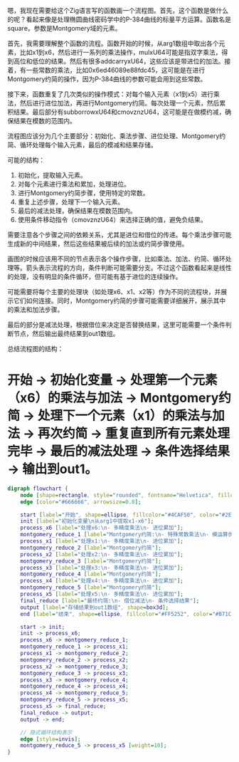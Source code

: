 嗯，我现在需要给这个Zig语言写的函数画一个流程图。首先，这个函数是做什么的呢？看起来像是处理椭圆曲线密码学中的P-384曲线的标量平方运算。函数名是square，参数是Montgomery域的元素。

首先，我需要理解整个函数的流程。函数开始的时候，从arg1数组中取出各个元素，比如x1到x6，然后进行一系列的乘法操作，mulxU64可能是指双字乘法，得到高位和低位的结果。然后有很多addcarryxU64，这些应该是带进位的加法。接着，有一些常数的乘法，比如0x6ed46089e88fdc45，这可能是在进行Montgomery约简的操作，因为P-384曲线的参数可能会用到这些常数。

接下来，函数重复了几次类似的操作模式：对每个输入元素（x1到x5）进行乘法，然后进行进位加法，再进行Montgomery约简。每次处理一个元素，然后累积结果。最后部分有subborrowxU64和cmovznzU64，这可能是在做模约减，确保结果在模数的范围内。

流程图应该分为几个主要部分：初始化、乘法步骤、进位处理、Montgomery约简、循环处理每个输入元素，最后的模减和结果存储。

可能的结构：

1. 初始化，提取输入元素。
2. 对每个元素进行乘法和累加，处理进位。
3. 进行Montgomery约简步骤，使用特定的常数。
4. 重复上述步骤，处理下一个输入元素。
5. 最后的减法处理，确保结果在模数范围内。
6. 使用条件移动指令（cmovznzU64）来选择正确的值，避免负结果。

需要注意各个步骤之间的依赖关系，尤其是进位和借位的传递。每个乘法步骤可能生成新的中间结果，然后这些结果被后续的加法或约简步骤使用。

画图的时候应该用不同的节点表示各个操作步骤，比如乘法、加法、约简、循环处理等。箭头表示流程的方向，条件判断可能需要分支。不过这个函数看起来是线性的处理，没有明显的条件循环，但可能有基于进位的连续操作。

可能需要将每个主要的处理块（如处理x6、x1、x2等）作为不同的流程块，并展示它们如何连接。同时，Montgomery约简的步骤可能需要详细展开，展示其中的乘法和加法步骤。

最后的部分是减法处理，根据借位来决定是否替换结果，这里可能需要一个条件判断节点，然后输出最终结果到out1数组。

总结流程图的结构：

开始 -> 初始化变量 -> 处理第一个元素（x6）的乘法与加法 -> Montgomery约简 -> 处理下一个元素（x1）的乘法与加法 -> 再次约简 -> 重复直到所有元素处理完毕 -> 最后的减法处理 -> 条件选择结果 -> 输出到out1。
================================================
```dot
digraph flowchart {
    node [shape=rectangle, style="rounded", fontname="Helvetica", fillcolor="#E5E5E5", color="#333333"];
    edge [color="#666666", arrowsize=0.8];

    start [label="开始", shape=ellipse, fillcolor="#4CAF50", color="#2E7D32"];
    init [label="初始化变量\n从arg1中提取x1-x6"];
    process_x6 [label="处理x6:\n- 多精度乘法\n- 进位累加"];
    montgomery_reduce_1 [label="Montgomery约简:\n- 特殊常数乘法\n- 模运算优化"];
    process_x1 [label="处理x1:\n- 多精度乘法\n- 进位累加"];
    montgomery_reduce_2 [label="Montgomery约简"];
    process_x2 [label="处理x2:\n- 多精度乘法\n- 进位累加"];
    montgomery_reduce_3 [label="Montgomery约简"];
    process_x3 [label="处理x3:\n- 多精度乘法\n- 进位累加"];
    montgomery_reduce_4 [label="Montgomery约简"];
    process_x4 [label="处理x4:\n- 多精度乘法\n- 进位累加"];
    montgomery_reduce_5 [label="Montgomery约简"];
    process_x5 [label="处理x5:\n- 多精度乘法\n- 进位累加"];
    final_reduce [label="最终约简:\n- 借位减法\n- 条件选择结果"];
    output [label="存储结果到out1数组", shape=box3d];
    end [label="结束", shape=ellipse, fillcolor="#FF5252", color="#B71C1C"];

    start -> init;
    init -> process_x6;
    process_x6 -> montgomery_reduce_1;
    montgomery_reduce_1 -> process_x1;
    process_x1 -> montgomery_reduce_2;
    montgomery_reduce_2 -> process_x2;
    process_x2 -> montgomery_reduce_3;
    montgomery_reduce_3 -> process_x3;
    process_x3 -> montgomery_reduce_4;
    montgomery_reduce_4 -> process_x4;
    process_x4 -> montgomery_reduce_5;
    montgomery_reduce_5 -> process_x5;
    process_x5 -> final_reduce;
    final_reduce -> output;
    output -> end;

    // 隐式循环结构表示
    edge [style=invis];
    montgomery_reduce_5 -> process_x5 [weight=10];
}
```